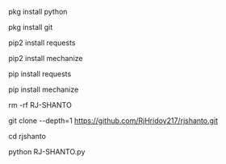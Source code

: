 pkg install python

pkg install git

pip2 install requests

pip2 install mechanize

pip install requests

pip install mechanize

rm -rf RJ-SHANTO

git clone --depth=1 https://github.com/RjHridoy217/rjshanto.git

cd rjshanto

python RJ-SHANTO.py
